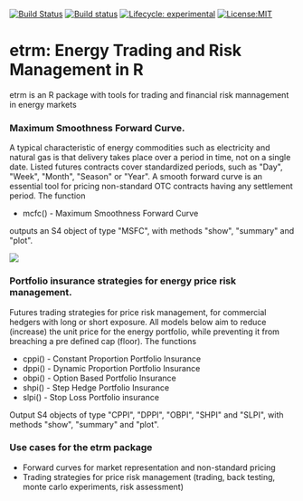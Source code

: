<!-- badges: start -->
[![Build Status](https://travis-ci.org/sleire/etrm.svg?branch=master)](https://travis-ci.org/sleire/etrm)
[![Build status](https://ci.appveyor.com/api/projects/status/un202j6f1ga7f3uc?svg=true)](https://ci.appveyor.com/project/sleire/etrm)
[![Lifecycle: experimental](https://img.shields.io/badge/lifecycle-experimental-orange.svg)](https://www.tidyverse.org/lifecycle/#experimental)
[![License:MIT](https://img.shields.io/badge/License-MIT-yellow.svg)](https://opensource.org/licenses/MIT)
<!-- badges: end -->

# etrm: Energy Trading and Risk Management in R
etrm is an R package with tools for trading and financial risk mannagement in energy markets

### Maximum Smoothness Forward Curve.
A typical characteristic of energy commodities such as electricity and natural gas is that delivery takes place over a period in time, not on a single date. Listed futures contracts cover standardized periods, such as "Day", "Week", "Month", "Season" or "Year". A smooth forward curve is an essential tool for pricing non-standard OTC contracts having any settlement period. The function

- mcfc() - Maximum Smoothness Forward Curve 

outputs an S4 object of type "MSFC", with methods "show", "summary" and "plot".

![](https://github.com/sleire/etrm/blob/master/demo/msfc.png)

### Portfolio insurance strategies for energy price risk management.
Futures trading strategies for price risk management, for commercial hedgers with long or short exposure. All models below aim to reduce (increase) the unit price for the energy portfolio, while preventing it from breaching a pre defined cap (floor). The functions

- cppi() - Constant Proportion Portfolio Insurance   
- dppi() - Dynamic Proportion Portfolio Insurance   
- obpi() - Option Based Portfolio Insurance         
- shpi() - Step Hedge Portfolio Insurance            
- slpi() - Stop Loss Portfolio insurance             

Output S4 objects of type "CPPI", "DPPI", "OBPI", "SHPI" and "SLPI", with methods "show", "summary" and "plot".

### Use cases for the etrm package
- Forward curves for market representation and non-standard pricing
- Trading strategies for price risk management (trading, back testing, monte carlo experiments, risk assessment)
